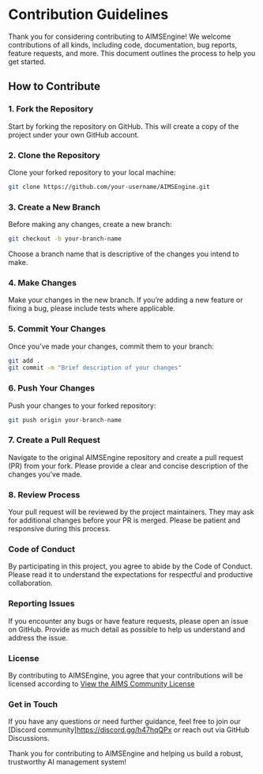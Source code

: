 # Contribution Guidelines

Thank you for considering contributing to AIMSEngine! We welcome contributions of all kinds, including code, documentation, bug reports, feature requests, and more. This document outlines the process to help you get started.

## How to Contribute

### 1. Fork the Repository

Start by forking the repository on GitHub. This will create a copy of the project under your own GitHub account.

### 2. Clone the Repository

Clone your forked repository to your local machine:

```bash
git clone https://github.com/your-username/AIMSEngine.git
```

### 3. Create a New Branch

Before making any changes, create a new branch:

```bash
git checkout -b your-branch-name
```

Choose a branch name that is descriptive of the changes you intend to make.

### 4. Make Changes
Make your changes in the new branch. If you’re adding a new feature or fixing a bug, please include tests where applicable.

### 5. Commit Your Changes
Once you’ve made your changes, commit them to your branch:

```bash
git add .
git commit -m "Brief description of your changes"
```

### 6. Push Your Changes
Push your changes to your forked repository:

```bash
git push origin your-branch-name
```

### 7. Create a Pull Request
Navigate to the original AIMSEngine repository and create a pull request (PR) from your fork. Please provide a clear and concise description of the changes you’ve made.

### 8. Review Process
Your pull request will be reviewed by the project maintainers. They may ask for additional changes before your PR is merged. Please be patient and responsive during this process.

### Code of Conduct
By participating in this project, you agree to abide by the Code of Conduct. Please read it to understand the expectations for respectful and productive collaboration.

### Reporting Issues
If you encounter any bugs or have feature requests, please open an issue on GitHub. Provide as much detail as possible to help us understand and address the issue.

### License
By contributing to AIMSEngine, you agree that your contributions will be licensed according to [View the AIMS Community License](https://github.com/AIMSengine/.github/license.md)


### Get in Touch
If you have any questions or need further guidance, feel free to join our [Discord community]https://discord.gg/h47hqQPx or reach out via GitHub Discussions.

Thank you for contributing to AIMSEngine and helping us build a robust, trustworthy AI management system!
